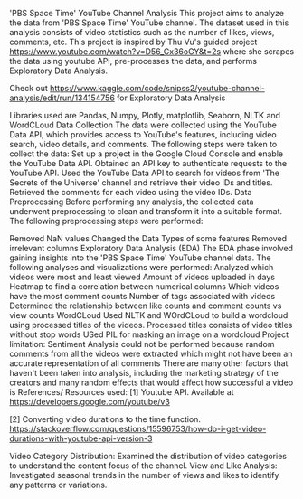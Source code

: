 'PBS Space Time' YouTube Channel Analysis
This project aims to analyze the data from 'PBS Space Time' YouTube channel. The dataset used in this analysis consists of video statistics such as the number of likes, views, comments, etc. This project is inspired by Thu Vu's guided project https://www.youtube.com/watch?v=D56_Cx36oGY&t=2s where she scrapes the data using youtube API, pre-processes the data, and performs Exploratory Data Analysis.

Check out https://www.kaggle.com/code/snipss2/youtube-channel-analysis/edit/run/134154756 for Exploratory Data Analysis

Libraries used are Pandas, Numpy, Plotly, matplotlib, Seaborn, NLTK and WordCLoud
Data Collection
The data were collected using the YouTube Data API, which provides access to YouTube's features, including video search, video details, and comments. The following steps were taken to collect the data:
Set up a project in the Google Cloud Console and enable the YouTube Data API.
Obtained an API key to authenticate requests to the YouTube API.
Used the YouTube Data API to search for videos from 'The Secrets of the Universe' channel and retrieve their video IDs and titles.
Retrieved the comments for each video using the video IDs.
Data Preprocessing
Before performing any analysis, the collected data underwent preprocessing to clean and transform it into a suitable format. The following preprocessing steps were performed:

Removed NaN values
Changed the Data Types of some features
Removed irrelevant columns
Exploratory Data Analysis (EDA)
The EDA phase involved gaining insights into the 'PBS Space Time' YouTube channel data. The following analyses and visualizations were performed:
Analyzed which videos were most and least viewed
Amount of videos uploaded in days
Heatmap to find a correlation between numerical columns
Which videos have the most comment counts
Number of tags associated with videos
Determined the relationship between like counts and comment counts vs view counts
WordCLoud
Used NLTK and WOrdCLoud to build a wordcloud using processed titles of the videos. Processed titles consists of video titles without stop words
USed PIL for masking an image on a wordcloud
Project limitation:
Sentiment Analysis could not be performed because random comments from all the videos were extracted which might not have been an accurate representation of all comments
There are many other factors that haven't been taken into analysis, including the marketing strategy of the creators and many random effects that would affect how successful a video is
References/ Resources used:
[1] Youtube API. Available at https://developers.google.com/youtube/v3

[2] Converting video durations to the time function. https://stackoverflow.com/questions/15596753/how-do-i-get-video-durations-with-youtube-api-version-3

Video Category Distribution: Examined the distribution of video categories to understand the content focus of the channel. View and Like Analysis: Investigated seasonal trends in the number of views and likes to identify any patterns or variations.

